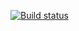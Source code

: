 [![Build status](https://ci.appveyor.com/api/projects/status/yviwofdhrdnx7qnv?svg=true)](https://ci.appveyor.com/project/Anton0101001/selselversion2-1-9h3yw)
